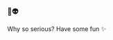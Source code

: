 ### 👋👽
Why so serious? Have some fun ✨

<!--Hey there! I'm just your laid-back tech explorer with around 5 years of hacking away at the keyboard in the enterprise realm. By day, I'm a code ninja, unraveling the mysteries of the tech industry. But when the sun sets, you'll find me mastering the art of catching Z's – because, let's be real, sleep is my favorite tech of all. 😴💻
<!--
**DannMolina/dannmolina** is a ✨ _special_ ✨ repository because its `README.md` (this file) appears on your GitHub profile.

Here are some ideas to get you started:

- 🔭 I’m currently working on ...
- 🌱 I’m currently learning ...
- 👯 I’m looking to collaborate on ...
- 🤔 I’m looking for help with ...
- 💬 Ask me about ...
- 📫 How to reach me: ...
- 😄 Pronouns: ...
- ⚡ Fun fact: ...
-->
